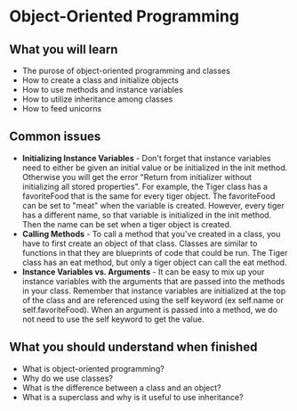 # Object-Oriented Programming

## What you will learn
- The purose of object-oriented programming and classes
- How to create a class and initialize objects
- How to use methods and instance variables
- How to utilize inheritance among classes
- How to feed unicorns

## Common issues
- **Initializing Instance Variables** - Don't forget that instance variables need to either be given an initial value or be initialized in the init method.  Otherwise you will get the error "Return from initializer without initializing all stored properties".  For example, the Tiger class has a favoriteFood that is the same for every tiger object.  The favoriteFood can be set to "meat" when the variable is created.  However, every tiger has a different name, so that variable is initialized in the init method.  Then the name can be set when a tiger object is created.
- **Calling Methods** - To call a method that you've created in a class, you have to first create an object of that class.  Classes are similar to functions in that they are blueprints of code that could be run.  The Tiger class has an eat method, but only a tiger object can call the eat method.
- **Instance Variables vs. Arguments** - It can be easy to mix up your instance variables with the arguments that are passed into the methods in your class.  Remember that instance variables are initialized at the top of the class and are referenced using the self keyword (ex self.name or self.favoriteFood).  When an argument is passed into a method, we do not need to use the self keyword to get the value.

## What you should understand when finished
- What is object-oriented programming?
- Why do we use classes?
- What is the difference between a class and an object?
- What is a superclass and why is it useful to use inheritance?